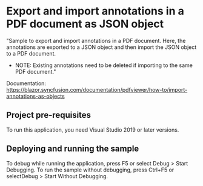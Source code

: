 # Export and import annotations in a PDF document as JSON object
"Sample to export and import annotations in a PDF document. Here, the annotations are exported to a JSON object and then import the JSON object to a PDF document.

* NOTE: Existing annotations need to be deleted if importing to the same PDF document."

Documentation: https://blazor.syncfusion.com/documentation/pdfviewer/how-to/import-annotations-as-objects

## Project pre-requisites
To run this application, you need Visual Studio 2019 or later versions.

## Deploying and running the sample
To debug while running the application, press F5 or select Debug > Start Debugging. To run the sample without debugging, press Ctrl+F5 or selectDebug > Start Without Debugging.